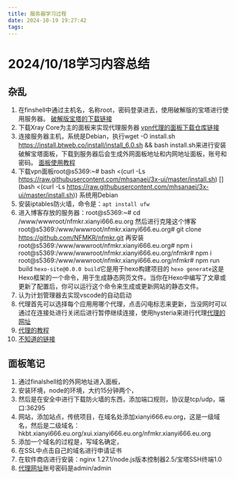 ```yaml
---
title: 服务器学习过程
date: 2024-10-19 19:27:42
tags:
---
```

# 2024/10/18学习内容总结

## 杂乱
1. 在finshell中通过主机名，名称root，密码登录进去，使用破解版的宝塔进行使用服务器。
   [破解版宝塔的下载链接](https://btweb.co/zh.html)
2. 下载Xray Core为主的面板来实现代理服务器
    [vpn代理的面板下载仓库链接](https://github.com/MHSanaei/3x-ui)
3. 连接服务器主机，系统是Debian，执行wget -O install.sh https://install.btweb.co/install/install_6.0.sh && bash install.sh来进行安装破解宝塔面板，下载到服务器后会生成外网面板地址和内网地址面板，账号和密码。
   [面板使用教程](https://www.bt.cn/bbs/thread-117246-1-1.html)
4. 下载vpn面板root@s5369:~# bash <(curl -Ls https://raw.githubusercontent.com/mhsanaei/3x-ui/master/install.sh)
[](bash <(curl -Ls https://raw.githubusercontent.com/mhsanaei/3x-ui/master/install.sh))
系统用Debian
5. 安装iptables防火墙，命令是：`apt install ufw`
6. 进入博客存放的服务器：root@s5369:~# cd /www/wwwroot/nfmkr.xianyi666.eu.org
   然后进行克隆这个博客root@s5369:/www/wwwroot/nfmkr.xianyi666.eu.org# git clone https://github.com/NFMKR/nfmkr.git
   再安装root@s5369:/www/wwwroot/nfmkr.xianyi666.eu.org# npm i
   root@s5369:/www/wwwroot/nfmkr.xianyi666.eu.org/nfmkr# npm i
   root@s5369:/www/wwwroot/nfmkr.xianyi666.eu.org/nfmkr# npm run  build
   `hexo-site@0.0.0 build`它是用于hexo构建项目的
   `hexo generate`这是Hexo框架的一个命令，用于生成静态网页文件。当你在Hexo中编写了文章或更新了配置后，你可以运行这个命令来生成或更新网站的静态文件。
7. 认为计划管理器去实现vscode的自动启动
8. 代理首先可以选择每个应用用哪个代理，点击闪电标志来更新，当没网时可以通过在连接处进行关闭后进行暂停继续连接，使用hysteria来进行代理[代理的网址](https://yacd.metacubex.one/#/proxies)
9. [代理的教程](https://github.com/MHSanaei/3x-ui/blob/main/README.zh_CN.md)
10. [不知道的链接](https://clash.xianyi.it/meta_fake)

## 面板笔记

1. 通过finalshell给的外网地址进入面板，
2. 安装环境，node的环境，大约15分钟两个，
3. 然后是在安全中进行下载防火墙的东西，添加端口规则，协议是tcp/udp，端口:36295
4. 网站，添加站点，传统项目，在域名处添加xianyi666.eu.org，这是一级域名，然后是二级域名：hkbt.xianyi666.eu.org/xui.xianyi666.eu.org/nfmkr.xianyi666.eu.org
5. 添加一个域名的过程是，写域名确定，
6. 在SSL中点击自己的域名进行申请证书
7. 在软件商店进行安装：nginx 1.27.1/node.js版本控制器2.5/宝塔SSH终端1.0
8. [代理网址](https://xui.xianyi666.eu.org/t4g5hASeVG1YL1i/panel/inbounds)账号密码是admin/admin